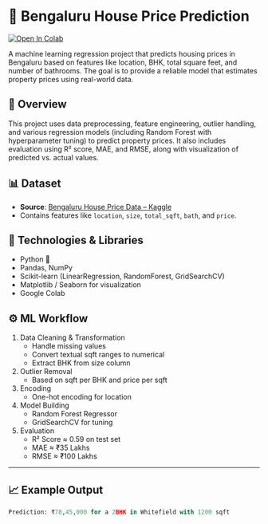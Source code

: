 # 🏡 Bengaluru House Price Prediction
[![Open In Colab](https://colab.research.google.com/assets/colab-badge.svg)](https://colab.research.google.com/github/tanusree03/House_Price_Prediction/blob/main/House_Price_Prediction.ipynb)



A machine learning regression project that predicts housing prices in Bengaluru based on features like location, BHK, total square feet, and number of bathrooms. The goal is to provide a reliable model that estimates property prices using real-world data.

## 📌 Overview

This project uses data preprocessing, feature engineering, outlier handling, and various regression models (including Random Forest with hyperparameter tuning) to predict property prices. It also includes evaluation using R² score, MAE, and RMSE, along with visualization of predicted vs. actual values.

## 📊 Dataset

- **Source**: [Bengaluru House Price Data – Kaggle](https://www.kaggle.com/datasets/amitabhajoy/bengaluru-house-price-data?resource=download)
- Contains features like `location`, `size`, `total_sqft`, `bath`, and `price`.

## 🧠 Technologies & Libraries

- Python 🐍
- Pandas, NumPy
- Scikit-learn (LinearRegression, RandomForest, GridSearchCV)
- Matplotlib / Seaborn for visualization
- Google Colab

## ⚙️ ML Workflow

1. Data Cleaning & Transformation
   - Handle missing values
   - Convert textual sqft ranges to numerical
   - Extract BHK from size column
2. Outlier Removal
   - Based on sqft per BHK and price per sqft
3. Encoding
   - One-hot encoding for location
4. Model Building
   - Random Forest Regressor
   - GridSearchCV for tuning
5. Evaluation
   - R² Score ≈ 0.59 on test set
   - MAE ≈ ₹35 Lakhs
   - RMSE ≈ ₹100 Lakhs

---

## 📈 Example Output

```python
Prediction: ₹78,45,000 for a 2BHK in Whitefield with 1200 sqft
